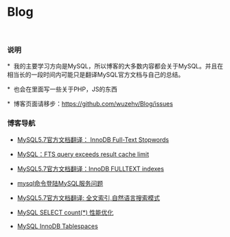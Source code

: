 # Blog
 
### 说明

*  我的主要学习方向是MySQL，所以博客的大多数内容都会关于MySQL。并且在相当长的一段时间内可能只是翻译MySQL官方文档与自己的总结。

*  也会在里面写一些关于PHP，JS的东西

*  博客页面请移步：https://github.com/wuzehv/Blog/issues

### 博客导航

* [MySQL5.7官方文档翻译： InnoDB Full-Text Stopwords](https://github.com/wuzehv/Blog/issues/7)

* [MySQL：FTS query exceeds result cache limit](https://github.com/wuzehv/Blog/issues/6)

* [MySQL5.7官方文档翻译：InnoDB FULLTEXT indexes](https://github.com/wuzehv/Blog/issues/5)

* [mysql命令登陆MySQL服务问题](https://github.com/wuzehv/Blog/issues/4)

* [MySQL5.7官方文档翻译: 全文索引,自然语言搜索模式](https://github.com/wuzehv/Blog/issues/3)

* [MySQL SELECT count(\*) 性能优化](https://github.com/wuzehv/Blog/issues/2)

* [MySQL InnoDB Tablespaces](https://github.com/wuzehv/Blog/issues/1)
